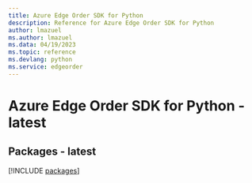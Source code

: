 ```yaml
---
title: Azure Edge Order SDK for Python
description: Reference for Azure Edge Order SDK for Python
author: lmazuel
ms.author: lmazuel
ms.data: 04/19/2023
ms.topic: reference
ms.devlang: python
ms.service: edgeorder
---
```

# Azure Edge Order SDK for Python - latest
## Packages - latest
[!INCLUDE [packages](edge-order-index.md)]